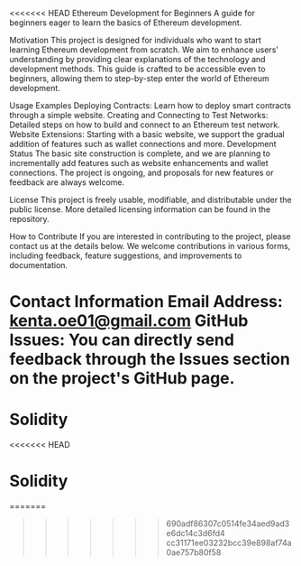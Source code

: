 <<<<<<< HEAD
Ethereum Development for Beginners
A guide for beginners eager to learn the basics of Ethereum development.

Motivation
This project is designed for individuals who want to start learning Ethereum development from scratch. We aim to enhance users' understanding by providing clear explanations of the technology and development methods. This guide is crafted to be accessible even to beginners, allowing them to step-by-step enter the world of Ethereum development.

Usage Examples
Deploying Contracts: Learn how to deploy smart contracts through a simple website.
Creating and Connecting to Test Networks: Detailed steps on how to build and connect to an Ethereum test network.
Website Extensions: Starting with a basic website, we support the gradual addition of features such as wallet connections and more.
Development Status
The basic site construction is complete, and we are planning to incrementally add features such as website enhancements and wallet connections. The project is ongoing, and proposals for new features or feedback are always welcome.

License
This project is freely usable, modifiable, and distributable under the public license. More detailed licensing information can be found in the repository.

How to Contribute
If you are interested in contributing to the project, please contact us at the details below. We welcome contributions in various forms, including feedback, feature suggestions, and improvements to documentation.

Contact Information
Email Address: kenta.oe01@gmail.com
GitHub Issues: You can directly send feedback through the Issues section on the project's GitHub page.
=======
# Solidity
<<<<<<< HEAD
# Solidity
=======
>>>>>>> 690adf86307c0514fe34aed9ad3e6dc14c3d6fd4
>>>>>>> cc31171ee03232bcc39e898af74a0ae757b80f58
